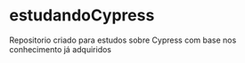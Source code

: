 # estudandoCypress
Repositorio criado para estudos sobre Cypress com base nos conhecimento já adquiridos
